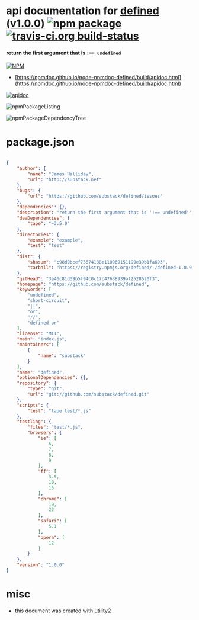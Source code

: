 # api documentation for  [defined (v1.0.0)](https://github.com/substack/defined)  [![npm package](https://img.shields.io/npm/v/npmdoc-defined.svg?style=flat-square)](https://www.npmjs.org/package/npmdoc-defined) [![travis-ci.org build-status](https://api.travis-ci.org/npmdoc/node-npmdoc-defined.svg)](https://travis-ci.org/npmdoc/node-npmdoc-defined)
#### return the first argument that is `!== undefined`

[![NPM](https://nodei.co/npm/defined.png?downloads=true&downloadRank=true&stars=true)](https://www.npmjs.com/package/defined)

- [https://npmdoc.github.io/node-npmdoc-defined/build/apidoc.html](https://npmdoc.github.io/node-npmdoc-defined/build/apidoc.html)

[![apidoc](https://npmdoc.github.io/node-npmdoc-defined/build/screenCapture.buildCi.browser.%252Ftmp%252Fbuild%252Fapidoc.html.png)](https://npmdoc.github.io/node-npmdoc-defined/build/apidoc.html)

![npmPackageListing](https://npmdoc.github.io/node-npmdoc-defined/build/screenCapture.npmPackageListing.svg)

![npmPackageDependencyTree](https://npmdoc.github.io/node-npmdoc-defined/build/screenCapture.npmPackageDependencyTree.svg)



# package.json

```json

{
    "author": {
        "name": "James Halliday",
        "url": "http://substack.net"
    },
    "bugs": {
        "url": "https://github.com/substack/defined/issues"
    },
    "dependencies": {},
    "description": "return the first argument that is '!== undefined'",
    "devDependencies": {
        "tape": "~3.5.0"
    },
    "directories": {
        "example": "example",
        "test": "test"
    },
    "dist": {
        "shasum": "c98d9bcef75674188e110969151199e39b1fa693",
        "tarball": "https://registry.npmjs.org/defined/-/defined-1.0.0.tgz"
    },
    "gitHead": "3a46c81d39b5f94c0c17c47638939af2528520f3",
    "homepage": "https://github.com/substack/defined",
    "keywords": [
        "undefined",
        "short-circuit",
        "||",
        "or",
        "//",
        "defined-or"
    ],
    "license": "MIT",
    "main": "index.js",
    "maintainers": [
        {
            "name": "substack"
        }
    ],
    "name": "defined",
    "optionalDependencies": {},
    "repository": {
        "type": "git",
        "url": "git://github.com/substack/defined.git"
    },
    "scripts": {
        "test": "tape test/*.js"
    },
    "testling": {
        "files": "test/*.js",
        "browsers": {
            "ie": [
                6,
                7,
                8,
                9
            ],
            "ff": [
                3.5,
                10,
                15
            ],
            "chrome": [
                10,
                22
            ],
            "safari": [
                5.1
            ],
            "opera": [
                12
            ]
        }
    },
    "version": "1.0.0"
}
```



# misc
- this document was created with [utility2](https://github.com/kaizhu256/node-utility2)

